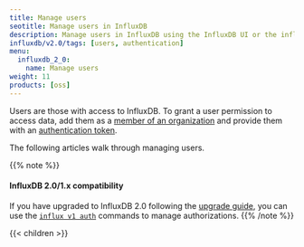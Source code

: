 ```yaml
---
title: Manage users
seotitle: Manage users in InfluxDB
description: Manage users in InfluxDB using the InfluxDB UI or the influx CLI.
influxdb/v2.0/tags: [users, authentication]
menu:
  influxdb_2_0:
    name: Manage users
weight: 11
products: [oss]
---
```


Users are those with access to InfluxDB.
To grant a user permission to access data, add them as a [member of an organization](/influxdb/v2.0/organizations/members/)
and provide them with an [authentication token](/influxdb/v2.0/security/tokens/).

The following articles walk through managing users.

{{% note %}}
#### InfluxDB 2.0/1.x compatibility
If you have upgraded to InfluxDB 2.0 following the [upgrade guide](/influxdb/v2.0/upgrade/v1-to-v2/),
you can use the [`influx v1 auth`](/influxdb/v2.0/reference/cli/influx/v1/auth/) commands to manage authorizations.
{{% /note %}}

{{< children >}}

